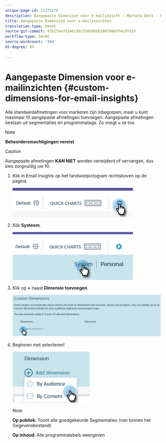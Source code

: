 ```yaml
---
unique-page-id: 11375276
description: Aangepaste Dimension voor e-mailinzicht - Marketo Docs - Productdocumentatie
title: Aangepaste Dimension voor e-mailinzichten
translation-type: tm+mt
source-git-commit: 47b2fee7d146c3dc558d4bbb10070683f4cdfd3d
workflow-type: tm+mt
source-wordcount: '104'
ht-degree: 0%

---
```



# Aangepaste Dimension voor e-mailinzichten {#custom-dimensions-for-email-insights}

Alle standaardafmetingen voor markeren zijn inbegrepen, maar u kunt maximaal 10 aangepaste afmetingen toevoegen. Aangepaste afmetingen bestaan uit segmentaties en programmatags. Zo voegt u ze toe.

>[!NOTE]
>
>**Beheerdersmachtigingen vereist**

>[!CAUTION]
>
>Aangepaste afmetingen **KAN NIET** worden verwijderd of vervangen, dus kies zorgvuldig uw 10.

1. Klik in Email Insights op het tandwielpictogram rechtsboven op de pagina.

   ![](assets/cd1.png)

1. Klik **Systeem**.

   ![](assets/cd2.png)

1. Klik op **+** naast **Dimensie toevoegen**.

   ![](assets/cd3.png)

1. Beginnen met selecteren!

   ![](assets/cd4.png)

   >[!NOTE]
   >
   >**Op publiek**: Toont alle goedgekeurde Segmentaties (van binnen het Gegevensbestand)
   >
   >
   >**Op inhoud**: Alle programmalabels weergeven


